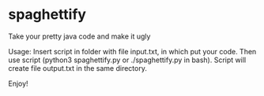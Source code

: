 # spaghettify
Take your pretty java code and make it ugly

Usage:
Insert script in folder with file input.txt, in which put your code. Then use script (python3 spaghettify.py or ./spaghettify.py in bash).
Script will create file output.txt in the same directory.

Enjoy!
